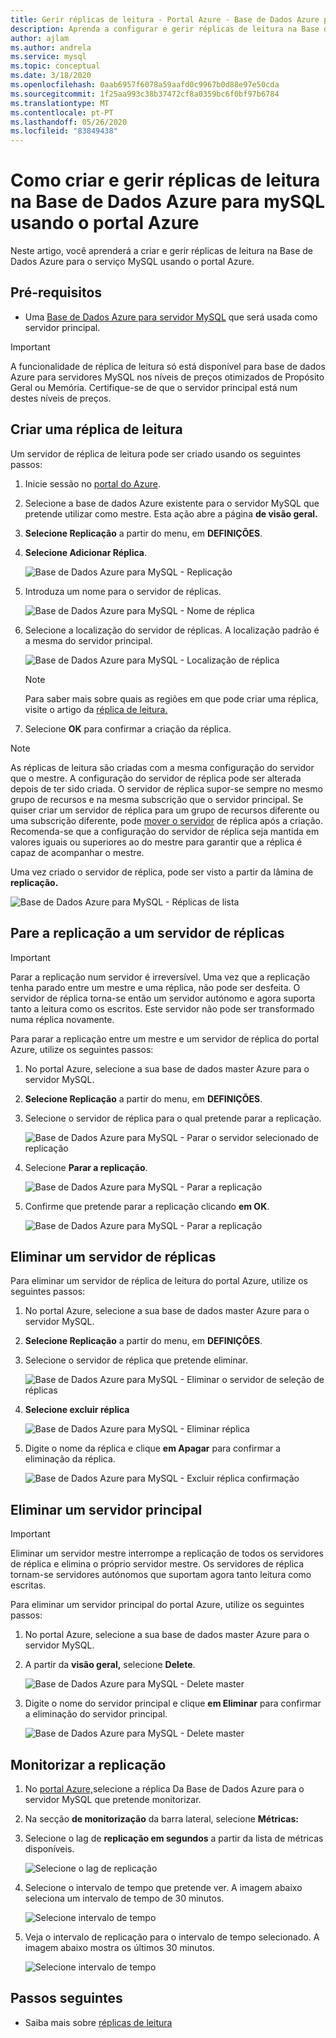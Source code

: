 ```yaml
---
title: Gerir réplicas de leitura - Portal Azure - Base de Dados Azure para MySQL
description: Aprenda a configurar e gerir réplicas de leitura na Base de Dados Azure para mySQL utilizando o portal Azure.
author: ajlam
ms.author: andrela
ms.service: mysql
ms.topic: conceptual
ms.date: 3/18/2020
ms.openlocfilehash: 0aab6957f6078a59aafd0c9967b0d88e97e50cda
ms.sourcegitcommit: 1f25aa993c38b37472cf8a0359bc6f0bf97b6784
ms.translationtype: MT
ms.contentlocale: pt-PT
ms.lasthandoff: 05/26/2020
ms.locfileid: "83849438"
---
```

# <a name="how-to-create-and-manage-read-replicas-in-azure-database-for-mysql-using-the-azure-portal"></a>Como criar e gerir réplicas de leitura na Base de Dados Azure para mySQL usando o portal Azure

Neste artigo, você aprenderá a criar e gerir réplicas de leitura na Base de Dados Azure para o serviço MySQL usando o portal Azure.

## <a name="prerequisites"></a>Pré-requisitos

- Uma [Base de Dados Azure para servidor MySQL](quickstart-create-mysql-server-database-using-azure-portal.md) que será usada como servidor principal.

> [!IMPORTANT]
> A funcionalidade de réplica de leitura só está disponível para base de dados Azure para servidores MySQL nos níveis de preços otimizados de Propósito Geral ou Memória. Certifique-se de que o servidor principal está num destes níveis de preços.

## <a name="create-a-read-replica"></a>Criar uma réplica de leitura

Um servidor de réplica de leitura pode ser criado usando os seguintes passos:

1. Inicie sessão no [portal do Azure](https://portal.azure.com/).

2. Selecione a base de dados Azure existente para o servidor MySQL que pretende utilizar como mestre. Esta ação abre a página **de visão geral.**

3. **Selecione Replicação** a partir do menu, em **DEFINIÇÕES**.

4. **Selecione Adicionar Réplica**.

   ![Base de Dados Azure para MySQL - Replicação](./media/howto-read-replica-portal/add-replica.png)

5. Introduza um nome para o servidor de réplicas.

    ![Base de Dados Azure para MySQL - Nome de réplica](./media/howto-read-replica-portal/replica-name.png)

6. Selecione a localização do servidor de réplicas. A localização padrão é a mesma do servidor principal.

    ![Base de Dados Azure para MySQL - Localização de réplica](./media/howto-read-replica-portal/replica-location.png)

   > [!NOTE]
   > Para saber mais sobre quais as regiões em que pode criar uma réplica, visite o artigo da [réplica de leitura.](concepts-read-replicas.md) 

7. Selecione **OK** para confirmar a criação da réplica.

> [!NOTE]
> As réplicas de leitura são criadas com a mesma configuração do servidor que o mestre. A configuração do servidor de réplica pode ser alterada depois de ter sido criada. O servidor de réplica supor-se sempre no mesmo grupo de recursos e na mesma subscrição que o servidor principal. Se quiser criar um servidor de réplica para um grupo de recursos diferente ou uma subscrição diferente, pode [mover o servidor](https://docs.microsoft.com/azure/azure-resource-manager/management/move-resource-group-and-subscription) de réplica após a criação. Recomenda-se que a configuração do servidor de réplica seja mantida em valores iguais ou superiores ao do mestre para garantir que a réplica é capaz de acompanhar o mestre.

Uma vez criado o servidor de réplica, pode ser visto a partir da lâmina de **replicação.**

   ![Base de Dados Azure para MySQL - Réplicas de lista](./media/howto-read-replica-portal/list-replica.png)

## <a name="stop-replication-to-a-replica-server"></a>Pare a replicação a um servidor de réplicas

> [!IMPORTANT]
> Parar a replicação num servidor é irreversível. Uma vez que a replicação tenha parado entre um mestre e uma réplica, não pode ser desfeita. O servidor de réplica torna-se então um servidor autónomo e agora suporta tanto a leitura como os escritos. Este servidor não pode ser transformado numa réplica novamente.

Para parar a replicação entre um mestre e um servidor de réplica do portal Azure, utilize os seguintes passos:

1. No portal Azure, selecione a sua base de dados master Azure para o servidor MySQL. 

2. **Selecione Replicação** a partir do menu, em **DEFINIÇÕES**.

3. Selecione o servidor de réplica para o qual pretende parar a replicação.

   ![Base de Dados Azure para MySQL - Parar o servidor selecionado de replicação](./media/howto-read-replica-portal/stop-replication-select.png)

4. Selecione **Parar a replicação**.

   ![Base de Dados Azure para MySQL - Parar a replicação](./media/howto-read-replica-portal/stop-replication.png)

5. Confirme que pretende parar a replicação clicando **em OK**.

   ![Base de Dados Azure para MySQL - Parar a replicação](./media/howto-read-replica-portal/stop-replication-confirm.png)

## <a name="delete-a-replica-server"></a>Eliminar um servidor de réplicas

Para eliminar um servidor de réplica de leitura do portal Azure, utilize os seguintes passos:

1. No portal Azure, selecione a sua base de dados master Azure para o servidor MySQL.

2. **Selecione Replicação** a partir do menu, em **DEFINIÇÕES**.

3. Selecione o servidor de réplica que pretende eliminar.

   ![Base de Dados Azure para MySQL - Eliminar o servidor de seleção de réplicas](./media/howto-read-replica-portal/delete-replica-select.png)

4. **Selecione excluir réplica**

   ![Base de Dados Azure para MySQL - Eliminar réplica](./media/howto-read-replica-portal/delete-replica.png)

5. Digite o nome da réplica e clique **em Apagar** para confirmar a eliminação da réplica.  

   ![Base de Dados Azure para MySQL - Excluir réplica confirmação](./media/howto-read-replica-portal/delete-replica-confirm.png)

## <a name="delete-a-master-server"></a>Eliminar um servidor principal

> [!IMPORTANT]
> Eliminar um servidor mestre interrompe a replicação de todos os servidores de réplica e elimina o próprio servidor mestre. Os servidores de réplica tornam-se servidores autónomos que suportam agora tanto leitura como escritas.

Para eliminar um servidor principal do portal Azure, utilize os seguintes passos:

1. No portal Azure, selecione a sua base de dados master Azure para o servidor MySQL.

2. A partir da **visão geral,** selecione **Delete**.

   ![Base de Dados Azure para MySQL - Delete master](./media/howto-read-replica-portal/delete-master-overview.png)

3. Digite o nome do servidor principal e clique **em Eliminar** para confirmar a eliminação do servidor principal.  

   ![Base de Dados Azure para MySQL - Delete master](./media/howto-read-replica-portal/delete-master-confirm.png)

## <a name="monitor-replication"></a>Monitorizar a replicação

1. No [portal Azure,](https://portal.azure.com/)selecione a réplica Da Base de Dados Azure para o servidor MySQL que pretende monitorizar.

2. Na secção **de monitorização** da barra lateral, selecione **Métricas:**

3. Selecione o lag de **replicação em segundos** a partir da lista de métricas disponíveis.

   ![Selecione o lag de replicação](./media/howto-read-replica-portal/monitor-select-replication-lag.png)

4. Selecione o intervalo de tempo que pretende ver. A imagem abaixo seleciona um intervalo de tempo de 30 minutos.

   ![Selecione intervalo de tempo](./media/howto-read-replica-portal/monitor-replication-lag-time-range.png)

5. Veja o intervalo de replicação para o intervalo de tempo selecionado. A imagem abaixo mostra os últimos 30 minutos.

   ![Selecione intervalo de tempo](./media/howto-read-replica-portal/monitor-replication-lag-time-range-thirty-mins.png)

## <a name="next-steps"></a>Passos seguintes

- Saiba mais sobre [réplicas de leitura](concepts-read-replicas.md)
